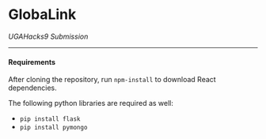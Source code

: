 # GlobaLink

*UGAHacks9 Submission*

***

#### Requirements

After cloning the repository, run `npm-install` to download React dependencies.

The following python libraries are required as well:

- `pip install flask`
- `pip install pymongo`